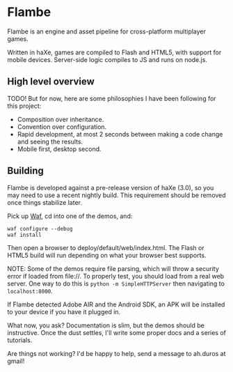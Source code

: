 Flambe
======

Flambe is an engine and asset pipeline for cross-platform multiplayer games.

Written in haXe, games are compiled to Flash and HTML5, with support for mobile devices. Server-side
logic compiles to JS and runs on node.js.

High level overview
-------------------

TODO! But for now, here are some philosophies I have been following for this project:

- Composition over inheritance.
- Convention over configuration.
- Rapid development, at most 2 seconds between making a code change and seeing the results.
- Mobile first, desktop second.

Building
--------

Flambe is developed against a pre-release version of haXe (3.0), so you may need to use a recent
nightly build. This requirement should be removed once things stabilize later.

Pick up [Waf](https://code.google.com/p/waf/), cd into one of the demos, and:

    waf configure --debug
    waf install

Then open a browser to deploy/default/web/index.html. The Flash or HTML5 build will run depending
on what your browser best supports.

NOTE: Some of the demos require file parsing, which will throw a security error if loaded from
file://. To properly test, you should load from a real web server. One way to do this is `python -m
SimpleHTTPServer` then navigating to `localhost:8000`.

If Flambe detected Adobe AIR and the Android SDK, an APK will be installed to your device if you
have it plugged in.

What now, you ask? Documentation is slim, but the demos should be instructive. Once the dust
settles, I'll write some proper docs and a series of tutorials.

Are things not working? I'd be happy to help, send a message to ah.duros at gmail!
